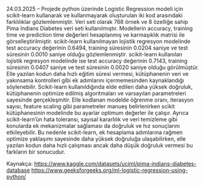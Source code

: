 24.03.2025 – Projede python üzerinde Logistic Regression modeli için scikit-learn kullanarak ve kullanmayarak oluşturulan iki kod arasındaki farklılıklar gözlemlenmiştir. Veri seti olarak 768 örnek ve 8 özelliğe sahip Pima Indians Diabetes veri seti kullanılmıştır. Modellerin accuracy, training time ve prediction time değerleri hesaplanmış ve karmaşıklık matrisi ile görselleştirilmiştir. scikit-learn kullanılmayan lojistik regresyon modelinde test accuracy değerinin 0.6494, training süresinin 0.0204 saniye ve test süresinin 0.0010 saniye olduğu gözlemlenmiştir. scikit-learn kullanılan lojistik regresyon modelinde ise test accuracy değerinin 0.7143, training süresinin 0.0407 saniye ve test süresinin 0.0020 saniye olduğu görülmüştür. 
Elle yazılan kodun daha hızlı eğitim süresi vermesi, kütüphanenin veri ve yakınsama kontrolleri gibi ek adımlarını içermemesinden kaynaklandığı söylenebilir. Scikit-learn kullanıldığında elde edilen daha yüksek doğruluk, kütüphanenin optimize edilmiş algoritmaları ve varsayılan parametreleri sayesinde gerçekleşmitir. Elle kodlanan modelde öğrenme oranı, iterasyon sayısı, feature scaling gibi parametreler manueş belirlenirken scikit kütüphanesinin modelinde bu ayarlar optimum değerler ile çalışır. Ayrıca scikit-learn’ün hata toleransı, sayısal kararlılık ve veri temizleme gibi konularda ek mekanizmalar sağlaması da doğruluk ve hız sonuçlarını etkileyebilir. Bu nedenle scikit-learn, ek hesaplama adımlarına rağmen optimize yaklaşımı sayesinde daha yüksek doğruluğa ulaşabilirken, elle yazılan kodun daha hızlı çalışması ancak daha düşük doğruluk vermesi bu farkların bir sonucudur.

Kaynakça: https://www.kaggle.com/datasets/uciml/pima-indians-diabetes-database 
https://www.geeksforgeeks.org/ml-logistic-regression-using-python/
